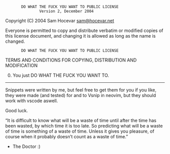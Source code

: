            DO WHAT THE FUCK YOU WANT TO PUBLIC LICENSE
                   Version 2, December 2004
 
Copyright (C) 2004 Sam Hocevar <sam@hocevar.net>

Everyone is permitted to copy and distribute verbatim or modified
copies of this license document, and changing it is allowed as long
as the name is changed.
 
           DO WHAT THE FUCK YOU WANT TO PUBLIC LICENSE
  TERMS AND CONDITIONS FOR COPYING, DISTRIBUTION AND MODIFICATION

 0. You just DO WHAT THE FUCK YOU WANT TO.

---

Snippets were written by me, but feel free to get them for you if you like, they were made (and tested) for and to Vsnip in neovim, but they should work with vscode aswell.

Good luck.

“It is difficult to know what will be a waste of time until after the time has been wasted, by which time it is too late. So predicting what will be a waste of time is something of a waste of time. Unless it gives you pleasure, of course when it probably doesn’t count as a waste of time.”
- The Doctor :)
